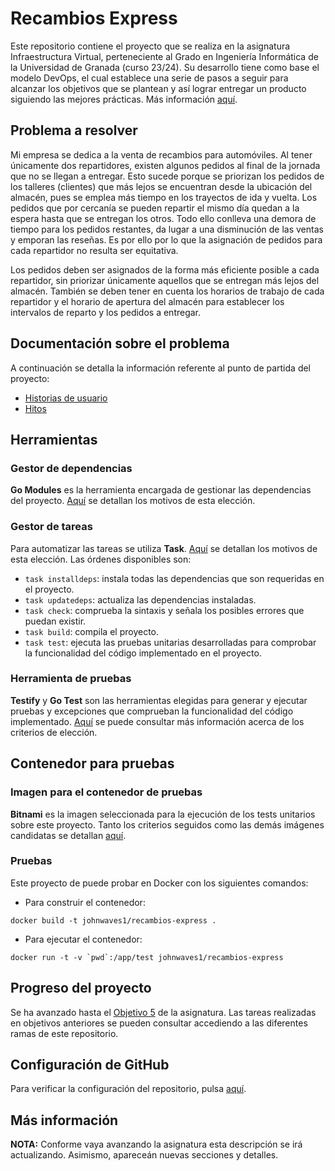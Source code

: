 # Recambios Express
Este repositorio contiene el proyecto que se realiza en la asignatura Infraestructura Virtual, perteneciente al Grado en Ingeniería Informática de la Universidad de Granada (curso 23/24). Su desarrollo tiene como base el modelo DevOps, el cual establece una serie de pasos a seguir para alcanzar los objetivos que se plantean y así lograr entregar un producto siguiendo las mejores prácticas. Más información [aquí](https://github.com/JJ/IV#material-docente-para-la-asignatura-infraestructura-virtual).

## Problema a resolver
Mi empresa se dedica a la venta de recambios para automóviles. Al tener únicamente dos repartidores, existen algunos pedidos al final de la jornada que no se llegan a entregar. Esto sucede porque se priorizan los pedidos de los talleres (clientes) que más lejos se encuentran desde la ubicación del almacén, pues se emplea más tiempo en los trayectos de ida y vuelta. Los pedidos que por cercanía se pueden repartir el mismo día quedan a la espera hasta que se entregan los otros. Todo ello conlleva una demora de tiempo para los pedidos restantes, da lugar a una disminución de las ventas y emporan las reseñas. Es por ello por lo que la asignación de pedidos para cada repartidor no resulta ser equitativa.

Los pedidos deben ser asignados de la forma más eficiente posible a cada repartidor, sin priorizar únicamente aquellos que se entregan más lejos del almacén. También se deben tener en cuenta los horarios de trabajo de cada repartidor y el horario de apertura del almacén para establecer los intervalos de reparto y los pedidos a entregar.

## Documentación sobre el problema
A continuación se detalla la información referente al punto de partida del proyecto:
- [Historias de usuario](https://github.com/johnwaves/recambios-express/blob/main/docs/user-stories.md)
- [Hitos](https://github.com/johnwaves/recambios-express/blob/main/docs/milestones.md)

## Herramientas
### Gestor de dependencias
**Go Modules** es la herramienta encargada de gestionar las dependencias del proyecto. [Aquí](https://github.com/johnwaves/recambios-express/blob/Objetivo-3/docs/gestor_dependencias.md) se detallan los motivos de esta elección.

### Gestor de tareas
Para automatizar las tareas se utiliza **Task**. [Aquí](https://github.com/johnwaves/recambios-express/blob/Objetivo-3/docs/gestor_tareas.md) se detallan los motivos de esta elección. Las órdenes disponibles son:
- `task installdeps`: instala todas las dependencias que son requeridas en el proyecto.
- `task updatedeps`: actualiza las dependencias instaladas.
- `task check`: comprueba la sintaxis y señala los posibles errores que puedan existir.
- `task build`: compila el proyecto.
- `task test`: ejecuta las pruebas unitarias desarrolladas para comprobar la funcionalidad del código implementado en el proyecto.

### Herramienta de pruebas
**Testify** y **Go Test** son las herramientas elegidas para generar y ejecutar pruebas y excepciones que comprueban la funcionalidad del código implementado. [Aquí](https://github.com/johnwaves/recambios-express/blob/Objetivo-4/docs/herramientas_test.md) se puede consultar más información acerca de los criterios de elección.

## Contenedor para pruebas

### Imagen para el contenedor de pruebas
**Bitnami** es la imagen seleccionada para la ejecución de los tests unitarios sobre este proyecto. Tanto los criterios seguidos como las demás imágenes candidatas se detallan [aquí](https://github.com/johnwaves/recambios-express/blob/Objetivo-5/docs/eleccion_images.md).

### Pruebas
Este proyecto de puede probar en Docker con los siguientes comandos:
- Para construir el contenedor:
```
docker build -t johnwaves1/recambios-express .
```

- Para ejecutar el contenedor:
```
docker run -t -v `pwd`:/app/test johnwaves1/recambios-express
```

## Progreso del proyecto
Se ha avanzado hasta el [Objetivo 5](http://jj.github.io/IV/documentos/proyecto/5.Docker) de la asignatura.
Las tareas realizadas en objetivos anteriores se pueden consultar accediendo a las diferentes ramas de este repositorio.

## Configuración de GitHub
Para verificar la configuración del repositorio, pulsa [aquí](https://github.com/johnwaves/recambios-express/blob/main/docs/git-config.png).

## Más información
**NOTA:** Conforme vaya avanzando la asignatura esta descripción se irá actualizando. Asimismo, apareceán nuevas secciones y detalles.

